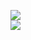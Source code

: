 [![](https://img.shields.io/badge/Made%20With-Github%20Spray-lightgrey.svg?style=for-the-badge&logo=github)](https://github.com/Annihil/github-spray#1731)  
[![](https://i.imgur.com/2DrTn0Z.gif)](https://github.com/Annihil/github-spray)